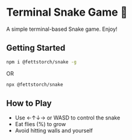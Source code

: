 # Terminal Snake Game 🐍

A simple terminal-based Snake game. Enjoy!

## Getting Started 
```bash
npm i @fettstorch/snake -g
```
OR
```bash
npx @fettstorch/snake
```

## How to Play
- Use ←↑↓→ or WASD to control the snake
- Eat flies (%) to grow
- Avoid hitting walls and yourself